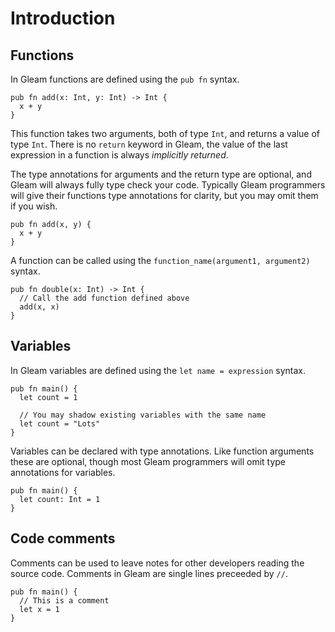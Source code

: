 # Introduction

## Functions

In Gleam functions are defined using the `pub fn` syntax.

```gleam
pub fn add(x: Int, y: Int) -> Int {
  x + y
}
```

This function takes two arguments, both of type `Int`, and returns a value of type `Int`. There is no `return` keyword in Gleam, the value of the last expression in a function is always _implicitly returned_.

The type annotations for arguments and the return type are optional, and Gleam will always fully type check your code. Typically Gleam programmers will give their functions type annotations for clarity, but you may omit them if you wish.

```gleam
pub fn add(x, y) {
  x + y
}
```

A function can be called using the `function_name(argument1, argument2)` syntax.

```gleam
pub fn double(x: Int) -> Int {
  // Call the add function defined above
  add(x, x)
}
```

## Variables

In Gleam variables are defined using the `let name = expression` syntax.

```gleam
pub fn main() {
  let count = 1

  // You may shadow existing variables with the same name
  let count = "Lots"
}
```

Variables can be declared with type annotations. Like function arguments these are optional, though most Gleam programmers will omit type annotations for variables.

```gleam
pub fn main() {
  let count: Int = 1
}
```

## Code comments

Comments can be used to leave notes for other developers reading the source code. Comments in Gleam are single lines preceeded by `//`.

```gleam
pub fn main() {
  // This is a comment
  let x = 1
}
```

[docs]: https://hexdocs.pm/elixir/Kernel.html#content
